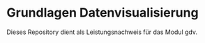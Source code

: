 # Grundlagen Datenvisualisierung

Dieses Repository dient als Leistungsnachweis für das Modul gdv. 

